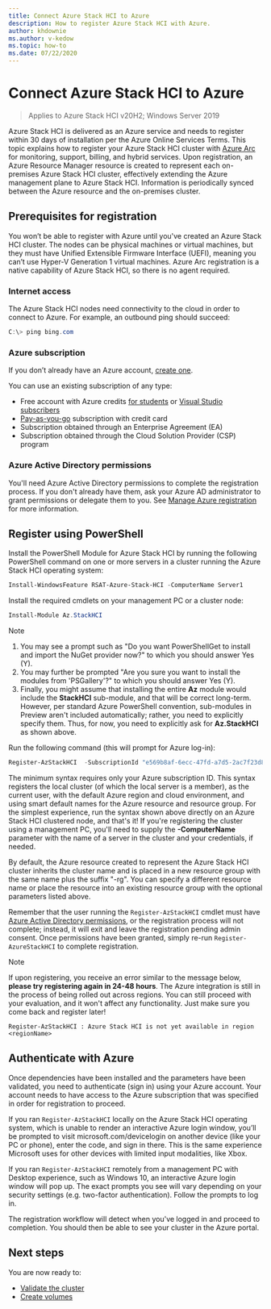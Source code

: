 ```yaml
---
title: Connect Azure Stack HCI to Azure
description: How to register Azure Stack HCI with Azure.
author: khdownie
ms.author: v-kedow
ms.topic: how-to
ms.date: 07/22/2020
---
```


# Connect Azure Stack HCI to Azure

> Applies to Azure Stack HCI v20H2; Windows Server 2019

Azure Stack HCI is delivered as an Azure service and needs to register within 30 days of installation per the Azure Online Services Terms. This topic explains how to register your Azure Stack HCI cluster with [Azure Arc](https://azure.microsoft.com/services/azure-arc/) for monitoring, support, billing, and hybrid services. Upon registration, an Azure Resource Manager resource is created to represent each on-premises Azure Stack HCI cluster, effectively extending the Azure management plane to Azure Stack HCI. Information is periodically synced between the Azure resource and the on-premises cluster. 

## Prerequisites for registration

You won’t be able to register with Azure until you've created an Azure Stack HCI cluster. The nodes can be physical machines or virtual machines, but they must have Unified Extensible Firmware Interface (UEFI), meaning you can’t use Hyper-V Generation 1 virtual machines. Azure Arc registration is a native capability of Azure Stack HCI, so there is no agent required.

### Internet access

The Azure Stack HCI nodes need connectivity to the cloud in order to connect to Azure. For example, an outbound ping should succeed:

```PowerShell
C:\> ping bing.com
```

### Azure subscription

If you don’t already have an Azure account, [create one](https://azure.microsoft.com/). 

You can use an existing subscription of any type:
- Free account with Azure credits [for students](https://azure.microsoft.com/free/students/) or [Visual Studio subscribers](https://azure.microsoft.com/pricing/member-offers/credit-for-visual-studio-subscribers/)
- [Pay-as-you-go](https://azure.microsoft.com/pricing/purchase-options/pay-as-you-go/) subscription with credit card
- Subscription obtained through an Enterprise Agreement (EA)
- Subscription obtained through the Cloud Solution Provider (CSP) program

### Azure Active Directory permissions

You'll need Azure Active Directory permissions to complete the registration process. If you don't already have them, ask your Azure AD administrator to grant permissions or delegate them to you. See [Manage Azure registration](../manage/manage-azure-registration.md#azure-active-directory-permissions) for more information.

## Register using PowerShell

Install the PowerShell Module for Azure Stack HCI by running the following PowerShell command on one or more servers in a cluster running the Azure Stack HCI operating system:

```PowerShell
Install-WindowsFeature RSAT-Azure-Stack-HCI -ComputerName Server1
```

Install the required cmdlets on your management PC or a cluster node:

```PowerShell
Install-Module Az.StackHCI
```
   > [!NOTE]
   > 1.	You may see a prompt such as "Do you want PowerShellGet to install and import the NuGet provider now?" to which you should answer Yes (Y).
   > 2.	You may further be prompted "Are you sure you want to install the modules from 'PSGallery'?" to which you should answer Yes (Y).
   > 3.	Finally, you might assume that installing the entire **Az** module would include the **StackHCI** sub-module, and that will be correct long-term. However, per standard Azure PowerShell convention, sub-modules in Preview aren't included automatically; rather, you need to explicitly specify them. Thus, for now, you need to explicitly ask for **Az.StackHCI** as shown above.

Run the following command (this will prompt for Azure log-in):

```PowerShell
Register-AzStackHCI  -SubscriptionId "e569b8af-6ecc-47fd-a7d5-2ac7f23d8bfe" [-ResourceName] [-ResourceGroupName] [-ComputerName –Credential]
```

The minimum syntax requires only your Azure subscription ID. This syntax registers the local cluster (of which the local server is a member), as the current user, with the default Azure region and cloud environment, and using smart default names for the Azure resource and resource group. For the simplest experience, run the syntax shown above directly on an Azure Stack HCI clustered node, and that's it! If you're registering the cluster using a management PC, you'll need to supply the **-ComputerName** parameter with the name of a server in the cluster and your credentials, if needed.

By default, the Azure resource created to represent the Azure Stack HCI cluster inherits the cluster name and is placed in a new resource group with the same name plus the suffix "-rg". You can specify a different resource name or place the resource into an existing resource group with the optional parameters listed above.

Remember that the user running the `Register-AzStackHCI` cmdlet must have [Azure Active Directory permissions](../manage/manage-azure-registration.md#azure-active-directory-permissions), or the registration process will not complete; instead, it will exit and leave the registration pending admin consent. Once permissions have been granted, simply re-run `Register-AzureStackHCI` to complete registration.

   > [!NOTE]
   > If upon registering, you receive an error similar to the message below, **please try registering again in 24-48 hours**. The Azure integration is still in the process of being rolled out across regions. You can still proceed with your evaluation, and it won't affect any functionality. Just make sure you come back and register later!
   >
   > `Register-AzStackHCI : Azure Stack HCI is not yet available in region <regionName>`

## Authenticate with Azure
Once dependencies have been installed and the parameters have been validated, you need to authenticate (sign in) using your Azure account. Your account needs to have access to the Azure subscription that was specified in order for registration to proceed.

If you ran `Register-AzStackHCI` locally on the Azure Stack HCI operating system, which is unable to render an interactive Azure login window, you’ll be prompted to visit microsoft.com/devicelogin on another device (like your PC or phone), enter the code, and sign in there. This is the same experience Microsoft uses for other devices with limited input modalities, like Xbox.

If you ran `Register-AzStackHCI` remotely from a management PC with Desktop experience, such as Windows 10, an interactive Azure login window will pop up. The exact prompts you see will vary depending on your security settings (e.g. two-factor authentication). Follow the prompts to log in.

The registration workflow will detect when you've logged in and proceed to completion. You should then be able to see your cluster in the Azure portal.

## Next steps

You are now ready to:

- [Validate the cluster](validate.md)
- [Create volumes](../manage/create-volumes.md)
